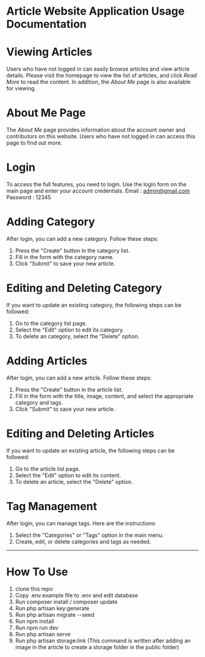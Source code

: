 # Article Website Application Usage Documentation

# Viewing Articles
Users who have not logged in can easily browse articles and view article details. Please visit the homepage to view the list of articles, and click *Read More* to read the content. In addition, the *About Me* page is also available for viewing.

# About Me Page
The *About Me* page provides information about the account owner and contributors on this website. Users who have not logged in can access this page to find out more.

# Login
To access the full features, you need to login. Use the login form on the main page and enter your account credentials.
Email : admin@gmail.com
Password : 12345

# Adding Category
After login, you can add a new category. Follow these steps:
1. Press the "Create" button in the category list.
2. Fill in the form with the category name.
3. Click "Submit" to save your new article.

# Editing and Deleting Category
If you want to update an existing category, the following steps can be followed:
1. Go to the category list page.
2. Select the "Edit" option to edit its category.
3. To delete an category, select the "Delete" option.

# Adding Articles
After login, you can add a new article. Follow these steps:
1. Press the "Create" button in the article list.
2. Fill in the form with the title, image, content, and select the appropriate category and tags.
3. Click "Submit" to save your new article.

# Editing and Deleting Articles
If you want to update an existing article, the following steps can be followed:
1. Go to the article list page.
2. Select the "Edit" option to edit its content.
3. To delete an article, select the "Delete" option.

# Tag Management
After login, you can manage tags. Here are the instructions:
1. Select the "Categories" or "Tags" option in the main menu.
2. Create, edit, or delete categories and tags as needed.

---

# How To Use
1. clone this repo
2. Copy .env.example file to .env and edit database
3. Run composer install / composer update
4. Run php artisan key:generate
5. Run php artisan migrate --seed
6. Run npm install
7. Run npm run dev
8. Run php artisan serve
9. Run php artisan storage:link (This command is written after adding an image in the article to create a storage folder in the public folder)
